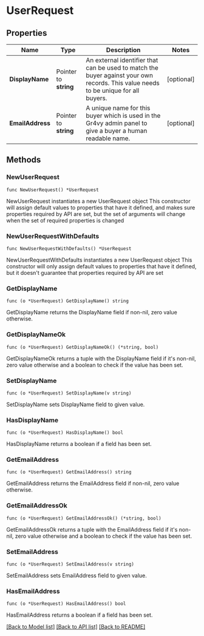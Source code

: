# UserRequest

## Properties

Name | Type | Description | Notes
------------ | ------------- | ------------- | -------------
**DisplayName** | Pointer to **string** | An external identifier that can be used to match the buyer against your own records. This value needs to be unique for all buyers. | [optional] 
**EmailAddress** | Pointer to **string** | A unique name for this buyer which is used in the Gr4vy admin panel to give a buyer a human readable name. | [optional] 

## Methods

### NewUserRequest

`func NewUserRequest() *UserRequest`

NewUserRequest instantiates a new UserRequest object
This constructor will assign default values to properties that have it defined,
and makes sure properties required by API are set, but the set of arguments
will change when the set of required properties is changed

### NewUserRequestWithDefaults

`func NewUserRequestWithDefaults() *UserRequest`

NewUserRequestWithDefaults instantiates a new UserRequest object
This constructor will only assign default values to properties that have it defined,
but it doesn't guarantee that properties required by API are set

### GetDisplayName

`func (o *UserRequest) GetDisplayName() string`

GetDisplayName returns the DisplayName field if non-nil, zero value otherwise.

### GetDisplayNameOk

`func (o *UserRequest) GetDisplayNameOk() (*string, bool)`

GetDisplayNameOk returns a tuple with the DisplayName field if it's non-nil, zero value otherwise
and a boolean to check if the value has been set.

### SetDisplayName

`func (o *UserRequest) SetDisplayName(v string)`

SetDisplayName sets DisplayName field to given value.

### HasDisplayName

`func (o *UserRequest) HasDisplayName() bool`

HasDisplayName returns a boolean if a field has been set.

### GetEmailAddress

`func (o *UserRequest) GetEmailAddress() string`

GetEmailAddress returns the EmailAddress field if non-nil, zero value otherwise.

### GetEmailAddressOk

`func (o *UserRequest) GetEmailAddressOk() (*string, bool)`

GetEmailAddressOk returns a tuple with the EmailAddress field if it's non-nil, zero value otherwise
and a boolean to check if the value has been set.

### SetEmailAddress

`func (o *UserRequest) SetEmailAddress(v string)`

SetEmailAddress sets EmailAddress field to given value.

### HasEmailAddress

`func (o *UserRequest) HasEmailAddress() bool`

HasEmailAddress returns a boolean if a field has been set.


[[Back to Model list]](../README.md#documentation-for-models) [[Back to API list]](../README.md#documentation-for-api-endpoints) [[Back to README]](../README.md)


